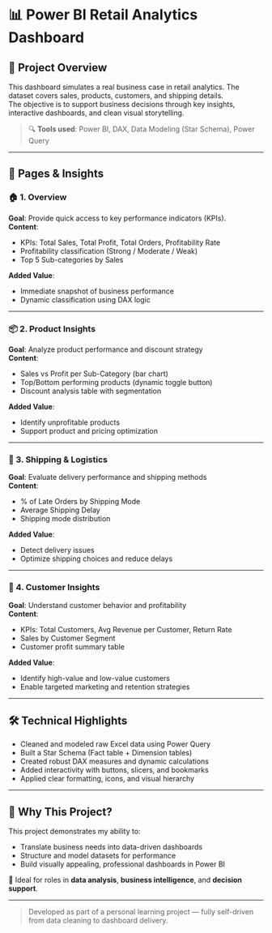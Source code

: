 # 📊 Power BI Retail Analytics Dashboard

## 🧠 Project Overview

This dashboard simulates a real business case in retail analytics. The dataset covers sales, products, customers, and shipping details.  
The objective is to support business decisions through key insights, interactive dashboards, and clean visual storytelling.

> 🔍 **Tools used**: Power BI, DAX, Data Modeling (Star Schema), Power Query

---

## 📁 Pages & Insights

### 🏠 1. Overview

**Goal**: Provide quick access to key performance indicators (KPIs).  
**Content**:
- KPIs: Total Sales, Total Profit, Total Orders, Profitability Rate
- Profitability classification (Strong / Moderate / Weak)
- Top 5 Sub-categories by Sales

**Added Value**:
- Immediate snapshot of business performance
- Dynamic classification using DAX logic

---

### 📦 2. Product Insights

**Goal**: Analyze product performance and discount strategy  
**Content**:
- Sales vs Profit per Sub-Category (bar chart)
- Top/Bottom performing products (dynamic toggle button)
- Discount analysis table with segmentation

**Added Value**:
- Identify unprofitable products
- Support product and pricing optimization

---

### 🚚 3. Shipping & Logistics

**Goal**: Evaluate delivery performance and shipping methods  
**Content**:
- % of Late Orders by Shipping Mode
- Average Shipping Delay
- Shipping mode distribution

**Added Value**:
- Detect delivery issues
- Optimize shipping choices and reduce delays

---

### 👥 4. Customer Insights

**Goal**: Understand customer behavior and profitability  
**Content**:
- KPIs: Total Customers, Avg Revenue per Customer, Return Rate
- Sales by Customer Segment
- Customer profit summary table

**Added Value**:
- Identify high-value and low-value customers
- Enable targeted marketing and retention strategies

---

## 🛠️ Technical Highlights

- Cleaned and modeled raw Excel data using Power Query
- Built a Star Schema (Fact table + Dimension tables)
- Created robust DAX measures and dynamic calculations
- Added interactivity with buttons, slicers, and bookmarks
- Applied clear formatting, icons, and visual hierarchy

---

## 🔗 Why This Project?

This project demonstrates my ability to:
- Translate business needs into data-driven dashboards
- Structure and model datasets for performance
- Build visually appealing, professional dashboards in Power BI

📌 Ideal for roles in **data analysis**, **business intelligence**, and **decision support**.

---

> Developed as part of a personal learning project — fully self-driven from data cleaning to dashboard delivery.

